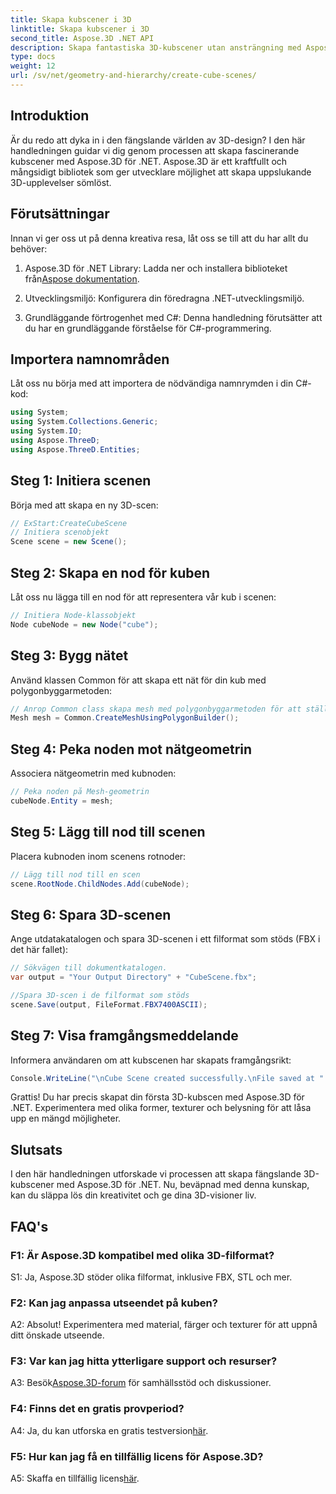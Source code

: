 ```yaml
---
title: Skapa kubscener i 3D
linktitle: Skapa kubscener i 3D
second_title: Aspose.3D .NET API
description: Skapa fantastiska 3D-kubscener utan ansträngning med Aspose.3D för .NET. Ladda ner biblioteket, följ vår steg-för-steg-guide och släpp lös.
type: docs
weight: 12
url: /sv/net/geometry-and-hierarchy/create-cube-scenes/
---
```

## Introduktion

Är du redo att dyka in i den fängslande världen av 3D-design? I den här handledningen guidar vi dig genom processen att skapa fascinerande kubscener med Aspose.3D för .NET. Aspose.3D är ett kraftfullt och mångsidigt bibliotek som ger utvecklare möjlighet att skapa uppslukande 3D-upplevelser sömlöst.

## Förutsättningar

Innan vi ger oss ut på denna kreativa resa, låt oss se till att du har allt du behöver:

1.  Aspose.3D för .NET Library: Ladda ner och installera biblioteket från[Aspose dokumentation](https://reference.aspose.com/3d/net/).

2. Utvecklingsmiljö: Konfigurera din föredragna .NET-utvecklingsmiljö.

3. Grundläggande förtrogenhet med C#: Denna handledning förutsätter att du har en grundläggande förståelse för C#-programmering.

## Importera namnområden

Låt oss nu börja med att importera de nödvändiga namnrymden i din C#-kod:

```csharp
using System;
using System.Collections.Generic;
using System.IO;
using Aspose.ThreeD;
using Aspose.ThreeD.Entities;
```

## Steg 1: Initiera scenen

Börja med att skapa en ny 3D-scen:

```csharp
// ExStart:CreateCubeScene
// Initiera scenobjekt
Scene scene = new Scene();
```

## Steg 2: Skapa en nod för kuben

Låt oss nu lägga till en nod för att representera vår kub i scenen:

```csharp
// Initiera Node-klassobjekt
Node cubeNode = new Node("cube");
```

## Steg 3: Bygg nätet

Använd klassen Common för att skapa ett nät för din kub med polygonbyggarmetoden:

```csharp
// Anrop Common class skapa mesh med polygonbyggarmetoden för att ställa in mesh-instans
Mesh mesh = Common.CreateMeshUsingPolygonBuilder();
```

## Steg 4: Peka noden mot nätgeometrin

Associera nätgeometrin med kubnoden:

```csharp
// Peka noden på Mesh-geometrin
cubeNode.Entity = mesh;
```

## Steg 5: Lägg till nod till scenen

Placera kubnoden inom scenens rotnoder:

```csharp
// Lägg till nod till en scen
scene.RootNode.ChildNodes.Add(cubeNode);
```

## Steg 6: Spara 3D-scenen

Ange utdatakatalogen och spara 3D-scenen i ett filformat som stöds (FBX i det här fallet):

```csharp
// Sökvägen till dokumentkatalogen.
var output = "Your Output Directory" + "CubeScene.fbx";

//Spara 3D-scen i de filformat som stöds
scene.Save(output, FileFormat.FBX7400ASCII);
```

## Steg 7: Visa framgångsmeddelande

Informera användaren om att kubscenen har skapats framgångsrikt:

```csharp
Console.WriteLine("\nCube Scene created successfully.\nFile saved at " + output);
```

Grattis! Du har precis skapat din första 3D-kubscen med Aspose.3D för .NET. Experimentera med olika former, texturer och belysning för att låsa upp en mängd möjligheter.

## Slutsats

I den här handledningen utforskade vi processen att skapa fängslande 3D-kubscener med Aspose.3D för .NET. Nu, beväpnad med denna kunskap, kan du släppa lös din kreativitet och ge dina 3D-visioner liv.

## FAQ's

### F1: Är Aspose.3D kompatibel med olika 3D-filformat?

S1: Ja, Aspose.3D stöder olika filformat, inklusive FBX, STL och mer.

### F2: Kan jag anpassa utseendet på kuben?

A2: Absolut! Experimentera med material, färger och texturer för att uppnå ditt önskade utseende.

### F3: Var kan jag hitta ytterligare support och resurser?

 A3: Besök[Aspose.3D-forum](https://forum.aspose.com/c/3d/18) för samhällsstöd och diskussioner.

### F4: Finns det en gratis provperiod?

 A4: Ja, du kan utforska en gratis testversion[här](https://releases.aspose.com/).

### F5: Hur kan jag få en tillfällig licens för Aspose.3D?

 A5: Skaffa en tillfällig licens[här](https://purchase.aspose.com/temporary-license/).